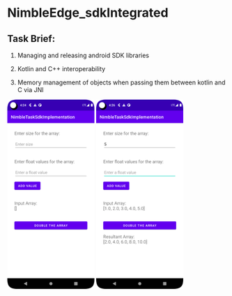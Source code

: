# NimbleEdge_sdkIntegrated


<p>

## **Task Brief:**

1. Managing and releasing android SDK libraries

2. Kotlin and C++ interoperability

3. Memory management of objects when passing them between kotlin and C via JNI


</p>







<p float="left">
  <img src="assets/ss1.png" width="200" />
  <img src="assets/ss2.png" width="200" />
</p>
